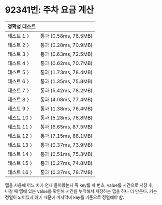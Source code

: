 # 92341번: 주차 요금 계산

| 정확성 테스트 |  |
| --- | --- |
| 테스트 1 〉 | 통과 (0.58ms, 78.5MB) |
| 테스트 2 〉 | 통과 (0.28ms, 70.9MB) |
| 테스트 3 〉 | 통과 (0.63ms, 72.5MB) |
| 테스트 4 〉 | 통과 (0.62ms, 70.7MB) |
| 테스트 5 〉 | 통과 (1.73ms, 78.4MB) |
| 테스트 6 〉 | 통과 (1.35ms, 75.8MB) |
| 테스트 7 〉 | 통과 (5.42ms, 78.2MB) |
| 테스트 8 〉 | 통과 (4.08ms, 77.4MB) |
| 테스트 9 〉 | 통과 (1.38ms, 76.4MB) |
| 테스트 10 〉 | 통과 (5.28ms, 76.8MB) |
| 테스트 11 〉 | 통과 (6.65ms, 87.5MB) |
| 테스트 12 〉 | 통과 (7.15ms, 88.1MB) |
| 테스트 13 〉 | 통과 (0.37ms, 73.9MB) |
| 테스트 14 〉 | 통과 (0.51ms, 75.3MB) |
| 테스트 15 〉 | 통과 (0.27ms, 74.8MB) |
| 테스트 16 〉 | 통과 (0.37ms, 78.7MB) |

맵을 사용해 어느 차가 언제 들어왔는지 즉 key를 차 번호, value를 시간으로 저장 후, 나갈 때 맵에 있는 value를 확인해 시간을 누적해서 저장하는 맵을 하나 더 만든다. 키는 정렬이 되어있지 않기 때문에 마지막에 key를 기준으로 정렬해야 함.